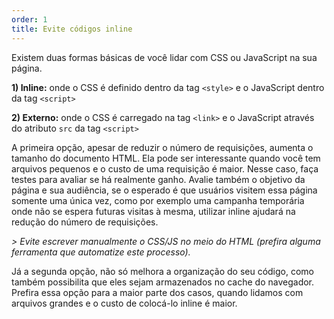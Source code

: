 ```yaml
---
order: 1
title: Evite códigos inline
---
```


Existem duas formas básicas de você lidar com CSS ou JavaScript na sua página.

**1) Inline:** onde o CSS é definido dentro da tag `<style>` e o JavaScript dentro da tag `<script>`

**2) Externo:** onde o CSS é carregado na tag `<link>` e o JavaScript através do atributo `src` da tag `<script>`

A primeira opção, apesar de reduzir o número de requisições, aumenta o tamanho do documento HTML. Ela pode ser interessante quando você tem arquivos pequenos e o custo de uma requisição é maior. Nesse caso, faça testes para avaliar se há realmente ganho. Avalie também o objetivo da página e sua audiência, se o esperado é que usuários visitem essa página somente uma única vez, como por exemplo uma campanha temporária onde não se espera futuras visitas à mesma, utilizar inline ajudará na redução do número de requisições.

*> Evite escrever manualmente o CSS/JS no meio do HTML (prefira alguma ferramenta que automatize este processo).*

Já a segunda opção, não só melhora a organização do seu código, como também possibilita que eles sejam armazenados no cache do navegador. Prefira essa opção para a maior parte dos casos, quando lidamos com arquivos grandes e o custo de colocá-lo inline é maior.
